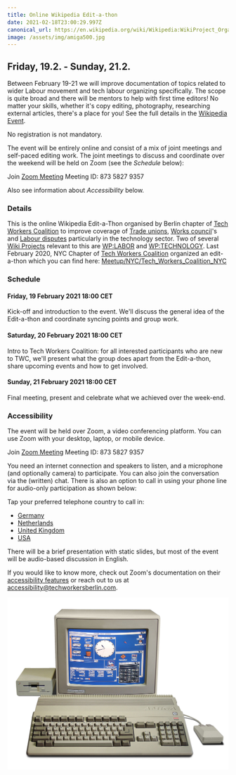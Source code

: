 ```yaml
---
title: Online Wikipedia Edit-a-thon
date: 2021-02-18T23:00:29.997Z
canonical_url: https://en.wikipedia.org/wiki/Wikipedia:WikiProject_Organized_Labour/Online_edit-a-thon_Tech_February_2021
image: /assets/img/amiga500.jpg
---
```


## Friday, 19.2. - Sunday, 21.2.

Between February 19-21 we will improve documentation of topics related to wider Labour movement and tech labour organizing specifically. The scope is quite broad and there will be mentors to help with first time editors! No matter your skills, whether it's copy editing, photography, researching external articles, there's a place for you! See the full details in the [Wikipedia Event](https://en.wikipedia.org/wiki/Wikipedia:WikiProject_Organized_Labour/Online_edit-a-thon_Tech_February_2021).

No registration is not mandatory.

The event will be entirely online and consist of a mix of joint meetings and self-paced editing work. The joint meetings to discuss and coordinate over the weekend will be held on Zoom (see the *Schedule* below):

Join [Zoom Meeting](https://zoom.us/j/87358279357) Meeting ID: 873 5827 9357

Also see information about *Accessibility* below.

### Details

This is the online Wikipedia Edit-a-Thon organised by Berlin chapter of [Tech Workers Coalition](https://en.wikipedia.org/wiki/Tech_Workers_Coalition "Tech Workers Coalition") to improve coverage of [Trade unions](https://en.wikipedia.org/wiki/Trade_unions "Trade unions"), [Works council](https://en.wikipedia.org/wiki/Works_council "Works council")'s and [Labour disputes](https://en.wikipedia.org/wiki/Labour_disputes "Labour disputes") particularly in the technology sector. Two of several [Wiki Projects](https://en.wikipedia.org/wiki/Wiki_Projects "Wiki Projects") relevant to this are [WP:LABOR](https://en.wikipedia.org/wiki/Wikipedia:LABOR "Wikipedia:LABOR") and [WP:TECHNOLOGY](https://en.wikipedia.org/wiki/Wikipedia:TECHNOLOGY "Wikipedia:TECHNOLOGY"). Last February 2020, NYC Chapter of [Tech Workers Coalition](https://en.wikipedia.org/wiki/Tech_Workers_Coalition "Tech Workers Coalition") organized an edit-a-thon which you can find here: [Meetup/NYC/Tech_Workers_Coalition_NYC](https://en.wikipedia.org/wiki/Wikipedia:Meetup/NYC/Tech_Workers_Coalition_NYC "Wikipedia:Meetup/NYC/Tech Workers Coalition NYC")


### Schedule

#### Friday, 19 February 2021 18:00 CET

Kick-off and introduction to the event. We'll discuss the general idea of the Edit-a-thon and coordinate syncing points and group work.

#### Saturday, 20 February 2021 18:00 CET

Intro to Tech Workers Coalition: for all interested participants who are new to TWC, we'll present what the group does apart from the Edit-a-thon, share upcoming events and how to get involved.

#### Sunday, 21 February 2021 18:00 CET

Final meeting, present and celebrate what we achieved over the week-end.


### Accessibility

The event will be held over Zoom, a video conferencing platform. You can use Zoom with your desktop, laptop, or mobile device.

Join [Zoom Meeting](https://zoom.us/j/87358279357) Meeting ID: 873 5827 9357

You need an internet connection and speakers to listen, and a microphone (and optionally camera) to participate. You can also join the conversation via the (written) chat. There is also an option to call in using your phone line for audio-only participation as shown below:

Tap your preferred telephone country to call in:
- <a href="tel:+493056795800,,87358279357#">Germany</a>
- <a href="tel:+31207946520,,87358279357#">Netherlands</a>
- <a href="tel:+442034815240,,87358279357#">United Kingdom</a>
- <a href="tel:+16465588656,,87358279357#">USA</a>

There will be a brief presentation with static slides, but most of the event will be audio-based discussion in English.

If you would like to know more, check out Zoom's documentation on their [accessibility features](https://zoom.us/accessibility) or reach out to us at accessibility@techworkersberlin.com.


![The Amiga 500 personal computer system, pictured with a monitor, a mouse, a keyboard, and a floppy disk drive.](/assets/img/amiga500.jpg "Amiga 500, Courtesy of Wikimedia Commons")